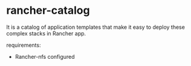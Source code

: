 # rancher-catalog

It is a catalog of application templates that make it easy to deploy these complex stacks in Rancher app.

requirements:
- Rancher-nfs configured
